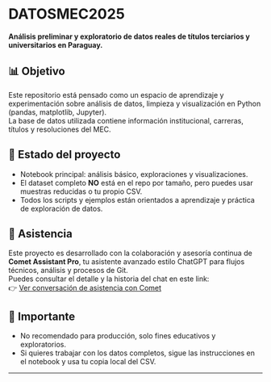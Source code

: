 
# DATOSMEC2025

**Análisis preliminar y exploratorio de datos reales de títulos terciarios y universitarios en Paraguay.**

## 📊 Objetivo

Este repositorio está pensado como un espacio de aprendizaje y experimentación sobre análisis de datos, limpieza y visualización en Python (pandas, matplotlib, Jupyter).  
La base de datos utilizada contiene información institucional, carreras, títulos y resoluciones del MEC.

## 🚦 Estado del proyecto

- Notebook principal: análisis básico, exploraciones y visualizaciones.
- El dataset completo **NO** está en el repo por tamaño, pero puedes usar muestras reducidas o tu propio CSV.
- Todos los scripts y ejemplos están orientados a aprendizaje y práctica de exploración de datos.

## 🤝 Asistencia

Este proyecto es desarrollado con la colaboración y asesoría continua de **Comet Assistant Pro**, tu asistente avanzado estilo ChatGPT para flujos técnicos, análisis y procesos de Git.  
Puedes consultar el detalle y la historia del chat en este link:  
👉 [Ver conversación de asistencia con Comet](https://www.perplexity.ai/search/quiero-hacer-data-analisis-con-hspkcfHlQvaepgNX53gcjw#30)

## 👀 Importante

- No recomendado para producción, solo fines educativos y exploratorios.
- Si quieres trabajar con los datos completos, sigue las instrucciones en el notebook y usa tu copia local del CSV.

***

